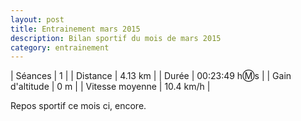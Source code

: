 ```yaml
---
layout: post
title: Entrainement mars 2015
description: Bilan sportif du mois de mars 2015
category: entrainement
---
```


| Séances          | 1              |
| Distance         | 4.13 km        |
| Durée            | 00:23:49 h:m:s |
| Gain d'altitude  | 0 m            |
| Vitesse moyenne  | 10.4 km/h      |

Repos sportif ce mois ci, encore.
